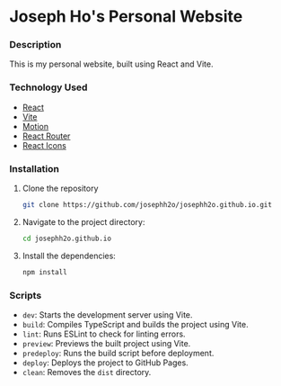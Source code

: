 # Joseph Ho's Personal Website

### Description
This is my personal website, built using React and Vite.

### Technology Used
- [React](https://reactjs.org/)
- [Vite](https://vitejs.dev/)
- [Motion](https://motion.dev/)
- [React Router](https://reactrouter.com/)
- [React Icons](https://react-icons.github.io/react-icons/)

### Installation
1. Clone the repository
    ```sh
    git clone https://github.com/josephh2o/josephh2o.github.io.git
    ```
2. Navigate to the project directory:
    ```sh
    cd josephh2o.github.io
    ```
3. Install the dependencies:
    ```sh
    npm install
    ```

### Scripts
- `dev`: Starts the development server using Vite.
- `build`: Compiles TypeScript and builds the project using Vite.
- `lint`: Runs ESLint to check for linting errors.
- `preview`: Previews the built project using Vite.
- `predeploy`: Runs the build script before deployment.
- `deploy`: Deploys the project to GitHub Pages.
- `clean`: Removes the `dist` directory.
